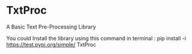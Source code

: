 # TxtProc
A Basic Text Pre-Processing Library

You could Install the library using this command in terminal : pip install -i https://test.pypi.org/simple/ TxtProc

